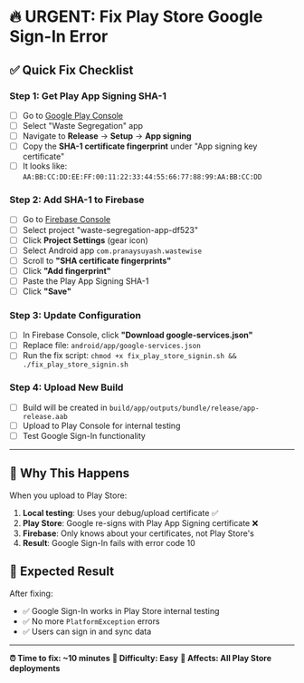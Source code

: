# 🔥 URGENT: Fix Play Store Google Sign-In Error

## ✅ Quick Fix Checklist

### Step 1: Get Play App Signing SHA-1
- [ ] Go to [Google Play Console](https://play.google.com/console)
- [ ] Select "Waste Segregation" app
- [ ] Navigate to **Release** → **Setup** → **App signing**
- [ ] Copy the **SHA-1 certificate fingerprint** under "App signing key certificate"
- [ ] It looks like: `AA:BB:CC:DD:EE:FF:00:11:22:33:44:55:66:77:88:99:AA:BB:CC:DD`

### Step 2: Add SHA-1 to Firebase
- [ ] Go to [Firebase Console](https://console.firebase.google.com)
- [ ] Select project "waste-segregation-app-df523"
- [ ] Click **Project Settings** (gear icon)
- [ ] Select Android app `com.pranaysuyash.wastewise`
- [ ] Scroll to **"SHA certificate fingerprints"**
- [ ] Click **"Add fingerprint"**
- [ ] Paste the Play App Signing SHA-1
- [ ] Click **"Save"**

### Step 3: Update Configuration
- [ ] In Firebase Console, click **"Download google-services.json"**
- [ ] Replace file: `android/app/google-services.json`
- [ ] Run the fix script: `chmod +x fix_play_store_signin.sh && ./fix_play_store_signin.sh`

### Step 4: Upload New Build
- [ ] Build will be created in `build/app/outputs/bundle/release/app-release.aab`
- [ ] Upload to Play Console for internal testing
- [ ] Test Google Sign-In functionality

---

## 🚨 Why This Happens

When you upload to Play Store:
1. **Local testing**: Uses your debug/upload certificate ✅
2. **Play Store**: Google re-signs with Play App Signing certificate ❌
3. **Firebase**: Only knows about your certificates, not Play Store's
4. **Result**: Google Sign-In fails with error code 10

## 🎯 Expected Result

After fixing:
- ✅ Google Sign-In works in Play Store internal testing
- ✅ No more `PlatformException` errors
- ✅ Users can sign in and sync data

---

**⏰ Time to fix: ~10 minutes**
**🔧 Difficulty: Easy**
**📱 Affects: All Play Store deployments**

